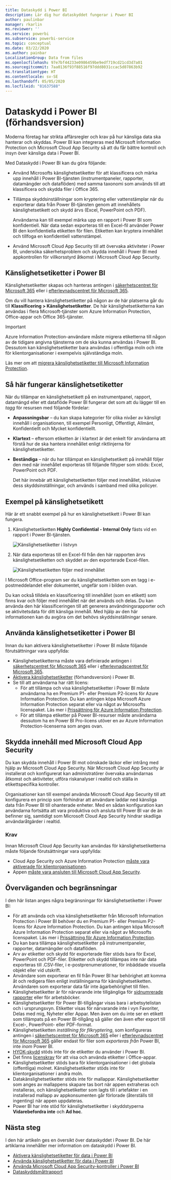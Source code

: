 ```yaml
---
title: Dataskydd i Power BI
description: Lär dig hur dataskyddet fungerar i Power BI
author: paulinbar
manager: rkarlin
ms.reviewer: ''
ms.service: powerbi
ms.subservice: powerbi-service
ms.topic: conceptual
ms.date: 03/22/2020
ms.author: painbar
LocalizationGroup: Data from files
ms.openlocfilehash: 97e7bf44233e0986459be9edf719cd21cd3d7a01
ms.sourcegitcommit: 7aa0136f93f88516f97ddd8031ccac5d07863b92
ms.translationtype: HT
ms.contentlocale: sv-SE
ms.lasthandoff: 05/05/2020
ms.locfileid: "81637588"
---
```

# <a name="data-protection-in-power-bi-preview"></a>Dataskydd i Power BI (förhandsversion)

Moderna företag har strikta affärsregler och krav på hur känsliga data ska hanterar och skyddas. Power BI kan integreras med Microsoft Information Protection och Microsoft Cloud App Security så att du får bättre kontroll och insyn över känsliga data i Power BI. 

Med Dataskydd i Power BI kan du göra följande:

* Använd Microsofts känslighetsetiketter för att klassificera och märka upp innehåll i Power BI-tjänsten (instrumentpaneler, rapporter, datamängder och dataflöden) med samma taxonomi som används till att klassificera och skydda filer i Office 365. 

* Tillämpa skyddsinställningar som kryptering eller vattenstämplar när du exporterar data från Power BI-tjänsten genom att innehållets känslighetsetikett och skydd ärvs (Excel, PowerPoint och PDF). 

  Användarna kan till exempel märka upp en rapport i Power BI som konfidentiell. När data sedan exporteras till en Excel-fil använder Power BI den konfidentiella etiketten för filen. Etiketten kan kryptera innehållet och tillfoga en konfidentiell vattenstämpel.

* Använd Microsoft Cloud App Security till att övervaka aktiviteter i Power BI, undersöka säkerhetsproblem och skydda innehåll i Power BI med appkontrollen för villkorsstyrd åtkomst i Microsoft Cloud App Security. 

## <a name="sensitivity-labels-in-power-bi"></a>Känslighetsetiketter i Power BI

Känslighetsetiketter skapas och hanteras antingen i [säkerhetscentret för Microsoft 365](https://security.microsoft.com/) eller i [efterlevnadscentret för Microsoft 365](https://compliance.microsoft.com/).

Om du vill hantera känslighetsetiketter på någon av de här platserna går du till **Klassificering > Känslighetsetiketter**. De här känslighetsetiketterna kan användas i flera Microsoft-tjänster som Azure Information Protection, Office-appar och Office 365-tjänster.

> [!IMPORTANT]
> Azure Information Protection-användare måste migrera etiketterna till någon av de tidigare angivna tjänsterna om de ska kunna användas i Power BI. Dessutom kan känslighetsetiketter bara användas i offentliga moln och inte för klientorganisationer i exempelvis självständiga moln.
>
> Läs mer om att [migrera känslighetsetiketter till Microsoft Information Protection](https://docs.microsoft.com/azure/information-protection/configure-policy-migrate-labels).

## <a name="how-sensitivity-labels-work"></a>Så här fungerar känslighetsetiketter

När du tillämpar en känslighetsetikett på en instrumentpanel, rapport, datamängd eller ett dataflöde Power BI fungerar det som att du lägger till en *tagg* för resursen med följande fördelar:
* **Anpassningsbar** – du kan skapa kategorier för olika nivåer av känsligt innehåll i organisationen, till exempel Personligt, Offentligt, Allmänt, Konfidentiellt och Mycket konfidentiellt.
* **Klartext** – eftersom etiketten är i klartext är det enkelt för användarna att förstå hur de ska hantera innehållet enligt riktlinjerna för känslighetsetiketter.
* **Beständiga** – när du har tillämpat en känslighetsetikett på innehåll följer den med när innehållet exporteras till följande filtyper som stöds: Excel, PowerPoint och PDF. 

  Det här innebär att känslighetsetiketten följer med innehållet, inklusive dess skyddsinställningar, och används i samband med olika policyer. 

## <a name="sensitivity-label-example"></a>Exempel på känslighetsetikett 

Här är ett snabbt exempel på hur en känslighetsetikett i Power BI kan fungera.

1. Känslighetsetiketten **Highly Confidential - Internal Only** fästs vid en rapport i Power BI-tjänsten.

   ![Känslighetsetiketter i listvyn](media/service-security-data-protection-overview/sensitivity-labels-overview-01.png)

2. När data exporteras till en Excel-fil från den här rapporten ärvs känslighetsetiketten och skyddet av den exporterade Excel-filen.

   ![Känslighetsetiketten följer med innehållet](media/service-security-data-protection-overview/sensitivity-labels-overview-02.png)

I Microsoft Office-program ser du känslighetsetiketten som en tagg i e-postmeddelandet eller dokumentet, ungefär som i bilden ovan.

Du kan också tilldela en klassificering till innehållet (som en etikett) som finns kvar och följer med innehållet när det används och delas. Du kan använda den här klassificeringen till att generera användningsrapporter och se aktivitetsdata för ditt känsliga innehåll. Med hjälp av den här informationen kan du avgöra om det behövs skyddsinställningar senare.


## <a name="using-sensitivity-labels-in-power-bi"></a>Använda känslighetsetiketter i Power BI

Innan du kan aktivera känslighetsetiketter i Power BI måste följande förutsättningar vara uppfyllda: 

* Känslighetsetiketterna måste vara definierade antingen i [säkerhetscentret för Microsoft 365](https://security.microsoft.com/) eller i [efterlevnadscentret för Microsoft 365](https://compliance.microsoft.com/). 
* [Aktivera känslighetsetiketter](service-security-enable-data-sensitivity-labels.md) (förhandsversion) i Power BI.
* Se till att användarna har rätt licens:
  * För att tillämpa och visa känslighetsetiketter i Power BI måste användarna ha en Premium P1- eller Premium P2-licens för Azure Information Protection. Du kan antingen köpa Microsoft Azure Information Protection separat eller via något av Microsofts licenspaket. Läs mer i [Prissättning för Azure Information Protection](https://azure.microsoft.com/pricing/details/information-protection/).
  * För att tillämpa etiketter på Power BI-resurser måste användarna dessutom ha en Power BI Pro-licens utöver en av Azure Information Protection-licenserna som anges ovan. 

## <a name="protect-content-using-microsoft-cloud-app-security"></a>Skydda innehåll med Microsoft Cloud App Security

Du kan skydda innehåll i Power BI mot oönskade läckor eller intrång med hjälp av Microsoft Cloud App Security. När Microsoft Cloud App Security är installerat och konfigurerat kan administratörer övervaka användarnas åtkomst och aktiviteter, utföra riskanalyser i realtid och ställa in etikettspecifika kontroller.

Organisationer kan till exempel använda Microsoft Cloud App Security till att konfigurera en princip som förhindrar att användare laddar ned känsliga data från Power BI till ohanterade enheter. Med en sådan konfiguration kan användarna fortsätta att vara produktiva och ansluta till Power BI var de än befinner sig, samtidigt som Microsoft Cloud App Security hindrar skadliga användaråtgärder i realtid. 

### <a name="requirements"></a>Krav

Innan Microsoft Cloud App Security kan användas för känslighetsetiketterna måste följande förutsättningar vara uppfyllda: 

* Cloud App Security och Azure Information Protection [måste vara aktiverade för klientorganisationen](https://docs.microsoft.com/cloud-app-security/azip-integration).
* Appen [måste vara ansluten till Microsoft Cloud App Security](https://docs.microsoft.com/cloud-app-security/enable-instant-visibility-protection-and-governance-actions-for-your-apps).

## <a name="considerations-and-limitations"></a>Överväganden och begränsningar

I den här listan anges några begränsningar för känslighetsetiketter i Power BI:

* För att använda och visa känslighetsetiketter från Microsoft Information Protection i Power BI behöver du en Premium P1- eller Premium P2-licens för Azure Information Protection. Du kan antingen köpa Microsoft Azure Information Protection separat eller via något av Microsofts licenspaket. Läs mer i [Prissättning för Azure Information Protection](https://azure.microsoft.com/pricing/details/information-protection/).
* Du kan bara tillämpa känslighetsetiketter på instrumentpaneler, rapporter, datamängder och dataflöden.
* Arv av etiketter och skydd för exporterade filer stöds bara för Excel, PowerPoint och PDF-filer. Etiketter och skydd tillämpas inte när data exporteras till .CSV-filer, i e-postprenumerationer, för inbäddade visuella objekt eller vid utskrift.
* Användare som exporterar en fil från Power BI har behörighet att komma åt och redigera filen enligt inställningarna för känslighetsetiketten. Användaren som exporterar data får inte ägarbehörighet till filen. 
* Känslighetsetiketter är för närvarande inte tillgängliga för [sidnumrerade rapporter]( https://docs.microsoft.com/power-bi/paginated-reports-report-builder-power-bi) eller för arbetsböcker.
* Känslighetsetiketter för Power BI-tillgångar visas bara i arbetsytelistan och i ursprungsvyn. Etiketter visas för närvarande inte i vyn Favoriter, Delas med mig, Nyheter eller Appar. Men även om du inte ser en etikett som tillämpats på en Power BI-tillgång så gäller den även efter export till Excel-, PowerPoint- eller PDF-format.
* Känslighetsetiketten *inställning för filkryptering*, som konfigureras antingen i [säkerhetscentret för Microsoft 365](https://security.microsoft.com/) eller i [efterlevnadscentret för Microsoft 365](https://compliance.microsoft.com/) gäller endast för filer som *exporteras från* Power BI, inte *inom* Power BI.
* [HYOK-skydd](https://docs.microsoft.com/azure/information-protection/configure-adrms-restrictions) stöds inte för de etiketter du använder i Power BI.
* Det finns [licenskrav](https://docs.microsoft.com/microsoft-365/compliance/get-started-with-sensitivity-labels#subscription-and-licensing-requirements-for-sensitivity-labels) för att visa och använda etiketter i Office-appar.
* Känslighetsetiketter stöds bara för klientorganisationer i det globala (offentliga) molnet. Känslighetsetiketter stöds inte för klientorganisationer i andra moln.
* Datakänslighetsetiketter stöds inte för mallappar. Känslighetsetiketter som anges av mallappens skapare tas bort när appen extraheras och installeras, och känslighetsetiketter som lagts till i artefakter i en installerad mallapp av appkonsumenten går förlorade (återställs till ingenting) när appen uppdateras.
* Power BI har inte stöd för känslighetsetiketter i skyddstyperna **Vidarebefordra inte** och **Ad hoc**.

## <a name="next-steps"></a>Nästa steg

I den här artikeln ges en översikt över dataskyddet i Power BI. De här artiklarna innehåller mer information om dataskydd i Power BI. 

* [Aktivera känslighetsetiketter för data i Power BI](service-security-enable-data-sensitivity-labels.md)
* [Använda känslighetsetiketter för data i Power BI](../designer/service-security-apply-data-sensitivity-labels.md)
* [Använda Microsoft Cloud App Security-kontroller i Power BI](service-security-using-microsoft-cloud-app-security-controls.md)
* [Dataskyddsmåttrapport](service-security-data-protection-metrics-report.md)